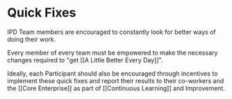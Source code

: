 # Quick Fixes

IPD Team members are encouraged to constantly look for better ways of doing their work.

Every member of every team must be empowered to make the necessary changes required to "get [[A Little Better Every Day]]". 

Ideally, each Participant should also be encouraged through incentives to implement these quick fixes and report their results to their co-workers and the [[Core Enterprise]] as part of [[Continuous Learning]] and Improvement. 